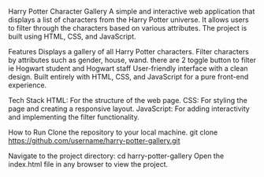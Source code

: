 Harry Potter Character Gallery
A simple and interactive web application that displays a list of characters from the Harry Potter universe. 
It allows users to filter through the characters based on various attributes.
The project is built using HTML, CSS, and JavaScript.

Features
Displays a gallery of all Harry Potter characters.
Filter characters by attributes such as gender, house, wand.
there are 2 toggle button to filter ie Hogwart student and Hogwart staff
User-friendly interface with a clean design.
Built entirely with HTML, CSS, and JavaScript for a pure front-end experience.

Tech Stack
HTML: For the structure of the web page.
CSS: For styling the page and creating a responsive layout.
JavaScript: For adding interactivity and implementing the filter functionality.

How to Run
Clone the repository to your local machine.
git clone https://github.com/username/harry-potter-gallery.git

Navigate to the project directory:
cd harry-potter-gallery
Open the index.html file in any browser to view the project.
